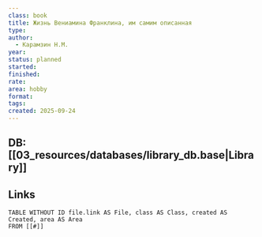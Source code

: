 ```yaml
---
class: book
title: Жизнь Вениамина Франклина, им самим описанная
type:
author:
  - Карамзин Н.М.
year:
status: planned
started:
finished:
rate:
area: hobby
format:
tags:
created: 2025-09-24
---
```

## DB: [[03_resources/databases/library_db.base|Library]]

## Links

```dataview
TABLE WITHOUT ID file.link AS File, class AS Class, created AS Created, area AS Area
FROM [[#]]
````